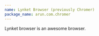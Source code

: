 ```yaml
---
name: Lynket Browser (previously Chromer)
package_name: arun.com.chromer
---
```


Lynket browser is an awesome browser.